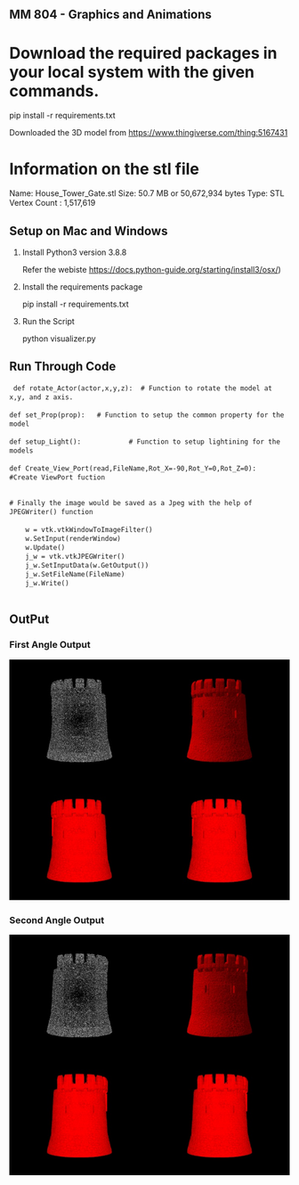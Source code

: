 ## MM 804 - Graphics and Animations

# Download the required packages in your local system with the given commands.

pip install -r requirements.txt

Downloaded the 3D model from https://www.thingiverse.com/thing:5167431

# Information on the stl file

Name: House_Tower_Gate.stl
Size: 50.7 MB or 50,672,934 bytes
Type: STL
Vertex Count : 1,517,619

## Setup on Mac and Windows

1. Install Python3 version 3.8.8

   Refer the webiste https://docs.python-guide.org/starting/install3/osx/)

2. Install the requirements package

   pip install -r requirements.txt

3. Run the Script

   python visualizer.py

## Run Through Code
``` shell
 def rotate_Actor(actor,x,y,z):  # Function to rotate the model at x,y, and z axis.

def set_Prop(prop):   # Function to setup the common property for the model

def setup_Light():            # Function to setup lightining for the models

def Create_View_Port(read,FileName,Rot_X=-90,Rot_Y=0,Rot_Z=0):  #Create ViewPort fuction

```
``` shell

# Finally the image would be saved as a Jpeg with the help of JPEGWriter() function

    w = vtk.vtkWindowToImageFilter()
    w.SetInput(renderWindow)
    w.Update()
    j_w = vtk.vtkJPEGWriter()    
    j_w.SetInputData(w.GetOutput())
    j_w.SetFileName(FileName)
    j_w.Write()


```

## OutPut

### First Angle Output
![Screenshot](First_angle.png)

### Second Angle Output
![Screenshot](Second_angle.png)


